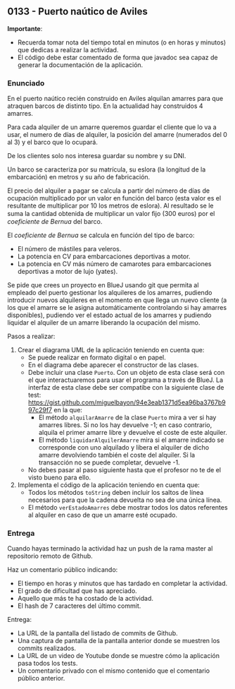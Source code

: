 ## 0133 - Puerto naútico de Aviles

__Importante__: 

  - Recuerda tomar nota del tiempo total en minutos (o en horas y minutos) que dedicas a realizar la actividad.
  - El código debe estar comentado de forma que javadoc sea capaz de generar la documentación de la aplicación.
  
### Enunciado

En el puerto naútico recién construido en Aviles alquilan amarres para que atraquen barcos de distinto tipo. En la actualidad hay construidos 4 amarres. 

Para cada alquiler de un amarre queremos guardar el cliente que lo va a usar, el numero de días de alquiler, la posición del amarre (numerados del 0 al 3) y el barco que lo ocupará. 

De los clientes solo nos interesa guardar su nombre y su DNI.

Un barco se caracteriza por su matrícula, su eslora (la longitud de la embarcación) en metros y su año de fabricación.

El precio del alquiler a pagar se calcula a partir del número de días de ocupación multiplicado por un valor en función del  barco (esta valor es el resultante de multiplicar por 10 los metros de eslora). Al resultado se le suma la cantidad obtenida de multiplicar un valor ﬁjo (300 euros) por el _coeficiente de Bernua_ del barco. 

El _coeficiente de Bernua_ se calcula en función del tipo de barco: 

* El número de mástiles para veleros.
* La potencia en CV para embarcaciones deportivas a motor.
* La potencia en CV más número de camarotes para embarcaciones deportivas a motor de lujo (yates).

Se pide que crees un proyecto en BlueJ usando git que permita al empleado del puerto gestionar los alquileres de los amarres, pudiendo introducir nuevos alquileres en el momento en que llega un nuevo cliente (a los que el amarre se le asigna automáticamente controlando si hay amarres disponibles), pudiendo ver el estado actual de los amarres y pudiendo liquidar el alquiler de un amarre liberando la ocupación del mismo.

Pasos a realizar: 

1. Crear el diagrama UML de la aplicación teniendo en cuenta que:
    - Se puede realizar en formato digital o en papel. 
    - En el diagrama debe aparecer el constructor de las clases.
    - Debe incluir una clase `Puerto`. Con un objeto de esta clase será con el que interactuaremos para usar el programa a través de BlueJ. La interfaz de esta clase debe ser compatibe con la siguiente clase de test: https://gist.github.com/miguelbayon/94e3eab1371d5ea96ba3767b997c29f7 en la que:
        -  El método `alquilarAmarre` de la clase `Puerto` mira a ver si hay amarres libres. Si no los hay devuelve -1; en caso contrario, alquila el primer amarre libre y devuelve el coste de este alquiler.
        - El método `liquidarAlquilerAmarre` mira si el amarre indicado se corresponde con uno alquilado y libera el alquiler de dicho amarre devolviendo también el coste del alquiler. Si la transacción no se puede completar, devuelve -1.
    - No debes pasar al paso siguiente hasta que el profesor no te de el visto bueno para ello.
2. Implementa el código de la aplicación teniendo en cuenta que:
    - Todos los métodos `toString` deben incluir los saltos de línea necesarios para que la cadena devuelta no sea de una única línea.
    - El método `verEstadoAmarres` debe mostrar todos los datos referentes al alquiler en caso de que un amarre esté ocupado.
    
    
### Entrega

Cuando hayas terminado la actividad haz un push de la rama master al repositorio remoto de Github.

Haz un comentario público indicando:

  - El tiempo en horas y minutos que has tardado en completar la actividad.
  - El grado de dificultad que has apreciado.
  - Aquello que más te ha costado de la actividad.
  - El hash de 7 caracteres del último commit.
  
Entrega:

  - La URL de la pantalla del listado de commits de Github.
  - Una captura de pantalla de la pantalla anterior donde se muestren los commits realizados.
  - La URL de un video de Youtube donde se muestre cómo la aplicación pasa todos los tests.
  - Un comentario privado con el mismo contenido que el comentario público anterior.


